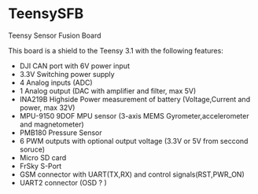 TeensySFB
=========
Teensy Sensor Fusion Board

This board is a shield to the Teensy 3.1 with the following features:
 - DJI CAN port with 6V power input 
 - 3.3V Switching power supply 
 - 4 Analog inputs (ADC) 
 - 1 Analog output (DAC with amplifier and filter, max 5V)
 - INA219B Highside Power measurement of battery (Voltage,Current and power, max 32V)  
 - MPU-9150 9DOF MPU sensor (3-axis MEMS Gyrometer,accelerometer and magnetometer) 
 - PMB180 Pressure Sensor 
 - 6 PWM outputs with optional output voltage (3.3V or 5V from seccond soruce)
 - Micro SD card 
 - FrSky S-Port 
 - GSM connector with UART(TX,RX) and control signals(RST,PWR_ON)
 - UART2 connector (OSD ? )

